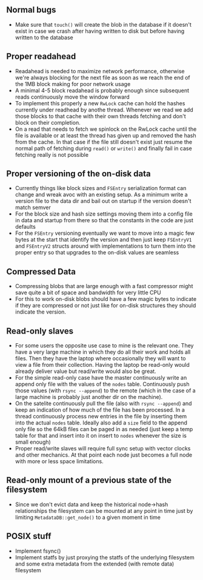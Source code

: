 Normal bugs
-----------

  - Make sure that `touch()` will create the blob in the database if it doesn't exist in case we crash after having written to disk but before having written to the database

Proper readahead
----------------

  - Readahead is needed to maximize network performance, otherwise we're always blocking for the next file as soon as we reach the end of the 1MB block making for poor network usage
  - A minimal 4-5 block readahead is probably enough since subsequent reads continuously move the window forward
  - To implement this properly a new `RwLock` cache can hold the hashes currently under readhead by anothe thread. Whenever we read we add those blocks to that cache with their own threads fetching and don't block on their completion.
  - On a read that needs to fetch we spinlock on the RwLock cache until the file is available or at least the thread has given up and removed the hash from the cache. In that case if the file still doesn't exist just resume the normal path of fetching during `read()` or `write()` and finally fail in case fetching really is not possible

Proper versioning of the on-disk data
-------------------------------------

  - Currently things like block sizes and `FSEntry` serialization format can change and wreak avoc with an existing setup. As a minimum write a version file to the data dir and bail out on startup if the version doesn't match semver
  - For the block size and hash size settings moving them into a config file in data and startup from there so that the constants in the code are just defaults
  - For the `FSEntry` versioning eventually we want to move into a magic few bytes at the start that identify the version and then just keep `FSEntryV1` and `FSEntryV2` structs around with implementations to turn them into the proper entry so that upgrades to the on-disk values are seamless

Compressed Data
---------------

  - Compressing blobs that are large enough with a fast compressor might save quite a bit of space and bandwidth for very little CPU
  - For this to work on-disk blobs should have a few magic bytes to indicate if they are compressed or not just like for on-disk structures they should indicate the version.

Read-only slaves
--------------------------

  - For some users the opposite use case to mine is the relevant one. They have a very large machine in which they do all their work and holds all files. Then they have the laptop where occasionally they will want to view a file from their collection. Having the laptop be read-only would already deliver value but read/write would also be great.
  - For the simple read-only case have the master continuously write an append only file with the values of the `nodes` table. Continuously push those values (with `rsync --append`) to the remote (which in the case of a large machine is probably just another dir on the machine).
  - On the satelite continuously pull the file (also with `rsync --append`) and keep an indication of how much of the file has been processed. In a thread continuously process new entries in the file by inserting them into the actual `nodes` table. Ideally also add a `size` field to the append only file so the 64kB files can be paged in as needed (just keep a temp table for that and insert into it on insert to `nodes` whenever the size is small enough)
  - Proper read/write slaves will require full sync setup with vector clocks and other mechanics. At that point each node just becomes a full node with more or less space limitations.

Read-only mount of a previous state of the filesystem
-----------------------------------------------------------------

  - Since we don't evict data and keep the historical node->hash relationships the filesystem can be mounted at any point in time just by limiting `MetadataDB::get_node()` to a given moment in time

POSIX stuff
-----------

  - Implement fsync()
  - Implement statfs by just proxying the statfs of the underlying filesystem and some extra metadata from the extended (with remote data) filesystem
